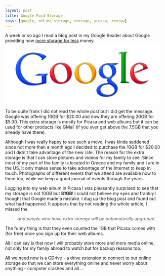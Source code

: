 ```yaml
---
layout: post
title: Google Paid Storage
tags: [google, online storage, storage, picasa, review]
---
```


A week or so ago I read a blog post in my Google Reader about Google providing now [more storage for less](http://googleblog.blogspot.com/2009/11/twice-storage-for-quarter-of-price.html) money.
<img class="post-image" src="/files/google.png" />

To be quite frank I did not read the whole post but I did get the message. Google was offering 10GB for $20.00 and now they are offering 20GB for $5.00. This extra storage is mostly for Picasa and web albums but it can be used for other products like GMail (if you ever get above the 7.5GB that you already have there).

Although I was really happy to see such a move, I was kinda saddened since not more than a month ago I decided to purchase the 10GB for $20.00 and I didn't take advantage of the new rate. The reason for the extra storage is that I can store pictures and videos for my family to see. Since most of my part of the family is located in Greece and my family and I are in the US, it only makes sense to take advantage of the Internet to keep in touch. Photographs of different events that we attend are available now to them too, while we keep a good journal of events through the years.

Logging into my web album in Picasa I was pleasantly surprised to see that my storage is not 10GB but **81GB**! I could not believe my eyes and frankly I thought that Google made a mistake. I dug up the blog post and found out what had happened. It appears that by not reading the whole article, I missed the

> *and people who have extra storage will be automatically upgraded.*

The funny thing is that they even counted the 1GB that Picasa comes with (for free) once you sign up for their web albums.

All I can say is that now I will probably store more and more media online, not only for my family abroad to watch but for backup reasons too.

All we need now is a GDrive - a drive extension to connect to our online storage so that we can store everything online and never worry about anything - computer crashes and all....
